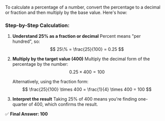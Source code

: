 To calculate a percentage of a number, convert the percentage to a decimal or fraction and then multiply by the base value. Here's how:

### Step-by-Step Calculation:

1. **Understand 25% as a fraction or decimal**
   Percent means "per hundred", so:
   $$ 25\% = \frac{25}{100} = 0.25 $$

2. **Multiply by the target value (400)**
   Multiply the decimal form of the percentage by the number:
   $$ 0.25 \times 400 = 100 $$

   Alternatively, using the fraction form:
   $$ \frac{25}{100} \times 400 = \frac{1}{4} \times 400 = 100 $$

3. **Interpret the result**
   Taking 25% of 400 means you're finding one-quarter of 400, which confirms the result.

✅ **Final Answer: 100**